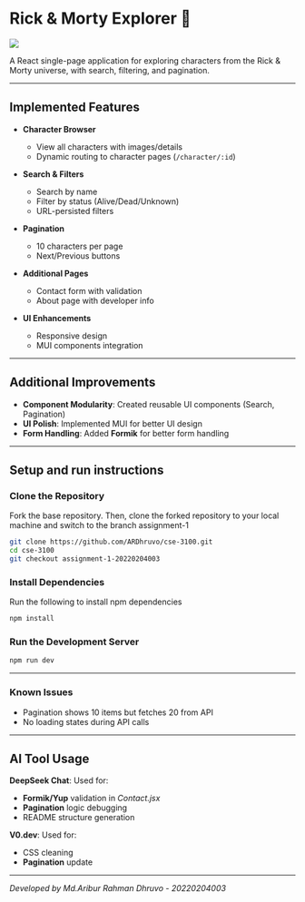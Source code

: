 # Rick & Morty Explorer 🚀

<img src ='https://i.imgur.com/XV3gnk9.png'>

A React single-page application for exploring characters from the Rick & Morty universe, with search, filtering, and pagination.

---
## Implemented Features

- **Character Browser**  
  - View all characters with images/details  
  - Dynamic routing to character pages (`/character/:id`)  

- **Search & Filters**  
  - Search by name  
  - Filter by status (Alive/Dead/Unknown)  
  - URL-persisted filters  

- **Pagination**  
  - 10 characters per page  
  - Next/Previous buttons  

- **Additional Pages**  
  - Contact form with validation  
  - About page with developer info  

- **UI Enhancements**  
  - Responsive design  
  - MUI components integration  
---
## Additional Improvements

- **Component Modularity**: Created reusable UI components (Search, Pagination)
- **UI Polish**: Implemented MUI for better UI design
- **Form Handling**: Added **Formik** for better form handling

- - -

## Setup and run instructions

### Clone the Repository

Fork the base repository. Then, clone the forked repository to your local machine and switch to the branch assignment-1
```bash
git clone https://github.com/ARDhruvo/cse-3100.git
cd cse-3100
git checkout assignment-1-20220204003
```
### Install Dependencies

Run the following to install npm dependencies

```bash
npm install
```
### Run the Development Server

```bash
npm run dev
```
  

---
### Known Issues

- Pagination shows 10 items but fetches 20 from API
- No loading states during API calls

- - -

## AI Tool Usage

**DeepSeek Chat**: Used for:
- **Formik/Yup** validation in *Contact.jsx*
- **Pagination** logic debugging
- README structure generation

**V0.dev**: Used for:
- CSS cleaning
- **Pagination** update

- - -

_Developed by Md.Aribur Rahman Dhruvo - 20220204003_